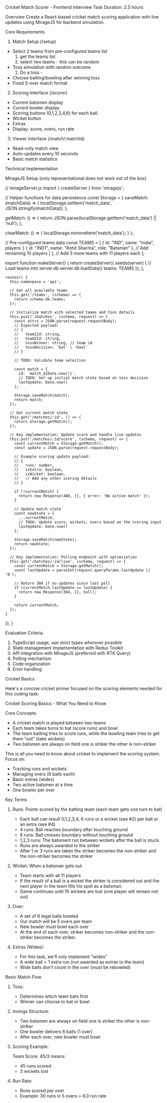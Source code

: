 

Cricket Match Scorer - Frontend Interview Task
Duration: 2.5 hours

Overview
Create a React-based cricket match scoring application with live updates using MirageJS for backend simulation.

Core Requirements


1. Match Setup (/setup)
- Select 2 teams from pre-configured teams list
    1. get the teams list
    2. select two teams - this can be random
- Toss simulation with random outcome
    1. Do a toss - 
- Choose batting/bowling after winning toss
- Fixed 5-over match format

2. Scoring Interface (/scorer)
- Current batsmen display
- Current bowler display
- Scoring buttons (0,1,2,3,4,6) for each ball.
- Wicket button
- Extras
- Display: score, overs, run rate

3. Viewer Interface (/match/:matchId)
- Read-only match view
- Auto-updates every 10 seconds
- Basic match statistics


Technical Implementation

MirageJS Setup (only representational does not work out of the box)


// mirageServer.js
import { createServer } from 'miragejs';

// Helper functions for data persistence
const Storage = {
  saveMatch: (matchData) => {
    localStorage.setItem('match_data', JSON.stringify(matchData));
  },
  
  getMatch: () => {
    return JSON.parse(localStorage.getItem('match_data') || 'null');
  },
  
  clearMatch: () => {
    localStorage.removeItem('match_data');
  }
};

// Pre-configured teams data
const TEAMS = [
  {
    id: "IND",
    name: "India",
    players: [
      { id: "IND1", name: "Rohit Sharma", role: "Batsman" },
      // Add remaining 10 players
    ]
  },
  // Add 3 more teams with 11 players each
];

export function makeServer() {
  return createServer({
    seeds(server) {
      // Load teams into server.db
      server.db.loadData({
        teams: TEAMS
      });
    },

    routes() {
      this.namespace = 'api';

      // Get all available teams
      this.get('/teams', (schema) => {
        return schema.db.teams;
      });

      // Initialize match with selected teams and toss details
      this.post('/matches', (schema, request) => {
        const attrs = JSON.parse(request.requestBody);
        // Expected payload:
        // {
        //   team1Id: string,
        //   team2Id: string,
        //   tossWinner: string, // team id
        //   tossDecision: 'bat' | 'bowl'
        // }

        // TODO: Validate team selection

        const match = {
          id: `match_${Date.now()}`,
          // TODO: Set up initial match state based on toss decision
          lastUpdate: Date.now()
        };

        Storage.saveMatch(match);
        return match;
      });

      // Get current match state
      this.get('/matches/:id', () => {
        return Storage.getMatch();
      });

      // Key implementation: Update score and handle live updates
      this.put('/matches/:id/score', (schema, request) => {
        const currentMatch = Storage.getMatch();
        const update = JSON.parse(request.requestBody);
        
        // Example scoring update payload:
        // {
        //   runs: number,
        //   isExtra: boolean,
        //   isWicket: boolean,
        //   // Add any other scoring details
        // }

        if (!currentMatch) {
          return new Response(400, {}, { error: 'No active match' });
        }

        // Update match state
        const newState = {
          ...currentMatch,
          // TODO: Update score, wickets, overs based on the scoring input
          lastUpdate: Date.now()
        };

        Storage.saveMatch(newState);
        return newState;
      });

      // Key implementation: Polling endpoint with optimization
      this.get('/matches/:id/live', (schema, request) => {
        const currentMatch = Storage.getMatch();
        const lastUpdate = parseInt(request.queryParams.lastUpdate || '0');

        // Return 304 if no updates since last poll
        if (currentMatch.lastUpdate <= lastUpdate) {
          return new Response(304, {}, null);
        }

        return currentMatch;
      });
    }
  });
}




 Evaluation Criteria
1. TypeScript usage, use strict types wherever possible
2. State management implementation with Redux Toolkit
3. API integration with MirageJS (preferred with RTK Query)
4. Polling mechanism
5. Code organization
6. Error handling


Cricket Basics


Here's a concise cricket primer focused on the scoring elements needed for this coding task:

Cricket Scoring Basics - What You Need to Know

Core Concepts
- A cricket match is played between two teams
- Each team takes turns to bat (score runs) and bowl
- The team batting tries to score runs, while the bowling team tries to get them "out" (take wickets)
- Two batsmen are always on field one is striker the other is non-striker

This is all you need to know about cricket to implement the scoring system. Focus on:
- Tracking runs and wickets
- Managing overs (6 balls each)
- Basic extras (wides)
- Two active batsmen at a time
- One bowler per over

Key Terms
1. Runs: Points scored by the batting team (each team gets one turn to bat)
   - Each ball can result 0,1,2,3,4, 6 runs or a wicket (see #2) per ball or an extra (see #4)
   - 4 runs: Ball reaches boundary after touching ground
   - 6 runs: Ball crosses boundary without touching ground
   - 1,2,3 runs: The batsment run between wickets after the ball is stuck.
   - Runs are always awarded to the striker
   - After 1 or 3 runs are taken the striker becomes the non-striker and the non-striker becomes the striker
2. Wicket: When a batsman gets out
   - Team starts with all 11 players
   - If the result of a ball is a wicket the striker is considered out and the next player in the team fills his spot as a batsman.
   - Game continues until 10 wickets are lost (one player will remain not out)

3. Over: 
   - A set of 6 legal balls bowled
   - Our match will be 5 overs per team
   - New bowler must bowl each over
   - At the end of each over, striker becomes non-striker and the non-striker becomes the striker.

4. Extras (Wides):
   - For this task, we'll only implement "wides"
   - A wide ball = 1 extra run (run awarded as extras to the team)
   - Wide balls don't count in the over (must be rebowled)

Basic Match Flow
1. Toss: 
   - Determines which team bats first
   - Winner can choose to bat or bowl

2. Innings Structure:
   - Two batsmen are always on field one is striker the other is non-striker
   - One bowler delivers 6 balls (1 over)
   - After each over, new bowler must bowl

3. Scoring Example:
   
   Team Score: 45/3 means:
   - 45 runs scored
   - 3 wickets lost
   
4. Run Rate:
   - Runs scored per over
   - Example: 30 runs in 5 overs = 6.0 run rate







